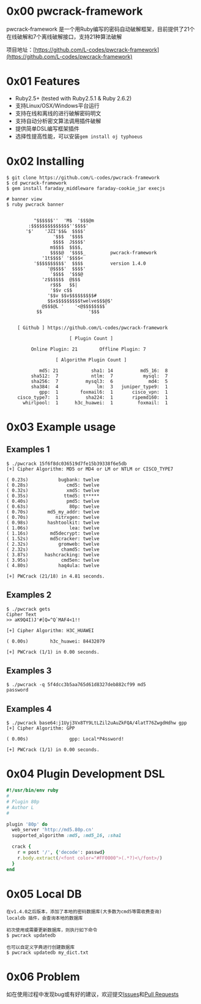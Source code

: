 # 0x00 pwcrack-framework
pwcrack-framework 是一个用Ruby编写的密码自动破解框架，目前提供了21个在线破解和7个离线破解接口，支持21种算法破解

项目地址：[https://github.com/L-codes/pwcrack-framework](https://github.com/L-codes/pwcrack-framework)

# 0x01 Features
- Ruby2.5+ (tested with Ruby2.5.1 & Ruby 2.6.2)
- 支持Linux/OSX/Windows平台运行
- 支持在线和离线的进行破解密码明文
- 支持自动分析密文算法调用插件破解
- 提供简单DSL编写框架插件
- 选择性提高性能，可以安装`gem install oj typhoeus`

# 0x02 Installing
```
$ git clone https://github.com/L-codes/pwcrack-framework
$ cd pwcrack-framework
$ gem install faraday_middleware faraday-cookie_jar execjs

# banner view
$ ruby pwcrack banner

                                             
          "$$$$$$''  'M$  '$$$@m            
        :$$$$$$$$$$$$$$''$$$$'               
       '$'    'JZI'$$&  $$$$'                
                 '$$$  '$$$$                 
                 $$$$  J$$$$'                
                m$$$$  $$$$,                
                $$$$@  '$$$$_         pwcrack-framework
             '1t$$$$' '$$$$<               
          '$$$$$$$$$$'  $$$$          version 1.4.0
               '@$$$$'  $$$$'                
                '$$$$  '$$$@                 
             'z$$$$$$  @$$$                  
                r$$$   $$|                   
                '$$v c$$                     
               '$$v $$v$$$$$$$$$#            
               $$x$$$$$$$$$twelve$$$@$'      
             @$$$@L '    '<@$$$$$$$$`        
           $$                 '$$$           
                                             

    [ Github ] https://github.com/L-codes/pwcrack-framework

                       [ Plugin Count ] 

         Online Plugin: 21        Offline Plugin: 7

                  [ Algorithm Plugin Count ] 

            md5: 21            sha1: 14          md5_16:  8
         sha512:  7            ntlm:  7           mysql:  7
         sha256:  7          mysql3:  6             md4:  5
         sha384:  4              lm:  3   juniper_type9:  1
            gpp:  1        foxmail6:  1       cisco_vpn:  1
    cisco_type7:  1          sha224:  1       ripemd160:  1
      whirlpool:  1      h3c_huawei:  1         foxmail:  1

```

# 0x03 Example usage

## Examples 1
```
$ ./pwcrack 15f6f8dc036519d7fe15b39338f6e5db
[+] Cipher Algorithm: MD5 or MD4 or LM or NTLM or CISCO_TYPE7

( 0.23s)           bugbank: twelve
( 0.28s)              cmd5: twelve
( 0.32s)              xmd5: twelve
( 0.35s)             ttmd5: t*****
( 0.40s)              pmd5: twelve
( 0.63s)               80p: twelve
( 0.70s)       md5_my_addr: twelve
( 0.70s)          nitrxgen: twelve
( 0.98s)       hashtoolkit: twelve
( 1.06s)               lea: twelve
( 1.16s)        md5decrypt: twelve
( 1.52s)        md5cracker: twelve
( 2.32s)           gromweb: twelve
( 2.32s)            chamd5: twelve
( 3.87s)      hashcracking: twelve
( 3.95s)            cmd5en: twelve
( 4.80s)           haq4ula: twelve

[+] PWCrack (21/18) in 4.81 seconds.
```
## Examples 2
```
$ ./pwcrack gets
Cipher Text
>> aK9Q4I)J'#[Q=^Q`MAF4<1!!

[+] Cipher Algorithm: H3C_HUAWEI

( 0.00s)        h3c_huawei: 84432079

[+] PWCrack (1/1) in 0.00 seconds.
```
## Examples 3
```
$ ./pwcrack -q 5f4dcc3b5aa765d61d8327deb882cf99 md5
password
```
## Examples 4
```
$ ./pwcrack base64:j1Uyj3Vx8TY9LtLZil2uAuZkFQA/4latT76ZwgdHdhw gpp
[+] Cipher Algorithm: GPP

( 0.00s)               gpp: Local*P4ssword!

[+] PWCrack (1/1) in 0.00 seconds.
```

# 0x04 Plugin Development DSL
```ruby
#!/usr/bin/env ruby
#
# Plugin 80p
# Author L
#

plugin '80p' do
  web_server 'http://md5.80p.cn'
  supported_algorithm :md5, :md5_16, :sha1

  crack {
    r = post '/', {'decode': passwd}
    r.body.extract(/<font color="#FF0000">(.*?)<\/font>/)
  }
end
```

# 0x05 Local DB
```
在v1.4.0之后版本，添加了本地的密码数据库(大多数为cmd5等需收费查询)
localdb 插件，会查询本地的数据库

初次使用或需要更新数据库，则执行如下命令
$ pwcrack updatedb

也可以自定义字典进行创建数据库
$ pwcrack updatedb my_dict.txt
```

# 0x06 Problem
如在使用过程中发现bug或有好的建议，欢迎提交[Issues](https://github.com/L-codes/pwcrack-framework/issues)和[Pull Requests](https://github.com/L-codes/pwcrack-framework/pulls)
